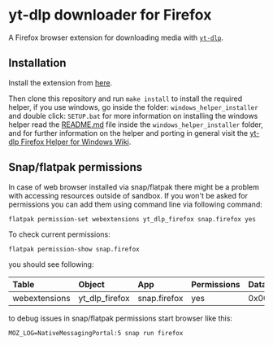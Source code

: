 # yt-dlp downloader for Firefox

A Firefox browser extension for downloading media with [`yt-dlp`](https://github.com/yt-dlp/yt-dlp).

## Installation

Install the extension from [here](https://addons.mozilla.org/en-US/firefox/addon/yt-dlp-downloader/).

Then clone this repository and run `make install` to install the required helper, if you use windows, go inside the folder: `windows_helper_installer` and double click: `SETUP.bat` for more information on installing the windows helper read the [README.md](https://github.com/iron4umx/yt_dlp_firefox/blob/master/windows_helper_installer/README.md) file inside the `windows_helper_installer` folder, and for further information on the helper and porting in general visit the [yt-dlp Firefox Helper for Windows Wiki](https://github.com/iron4umx/yt_dlp_firefox/wiki).

## Snap/flatpak permissions

In case of web browser installed via snap/flatpak there might be a problem with accessing resources outside of sandbox. If you won't be asked for permissions you can add them using command line via following command:

```
flatpak permission-set webextensions yt_dlp_firefox snap.firefox yes
```

To check current permissions:

```
flatpak permission-show snap.firefox
```

you should see following:

| Table            | Object            | App          | Permissions  | Data |
| :--------------- |:----------------- | :----------- | :----------- | :--- |
| webextensions    | yt_dlp_firefox    | snap.firefox | yes          | 0x00 |


to debug issues in snap/flatpak permissions start browser like this:

```
MOZ_LOG=NativeMessagingPortal:5 snap run firefox
```
